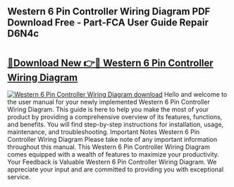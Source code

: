 ## Western 6 Pin Controller Wiring Diagram PDF Download Free - Part-FCA User Guide Repair D6N4c

# <h2><a href="http://dfn9dti.blite.top/?on=Western+6+Pin+Controller+Wiring+Diagram">🔗Download New 👉🔴 Western 6 Pin Controller Wiring Diagram</a></h2>

[![Western 6 Pin Controller Wiring Diagram download](https://i.imgur.com/lujVjoI.png)](http://dfn9dti.blite.top/?on=Western+6+Pin+Controller+Wiring+Diagram)
Hello and welcome to the user manual for your newly implemented Western 6 Pin Controller Wiring Diagram. This guide is here to help you make the most of your product by providing a comprehensive overview of its features, functions, and benefits. You will find step-by-step instructions for installation, usage, maintenance, and troubleshooting. Important Notes Western 6 Pin Controller Wiring Diagram Please take note of any important information throughout this manual. This Western 6 Pin Controller Wiring Diagram comes equipped with a wealth of features to maximize your productivity. Your Feedback is Valuable Western 6 Pin Controller Wiring Diagram. We appreciate your input and are committed to providing you with exceptional service.
